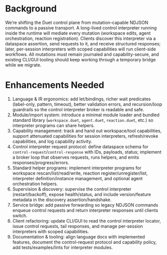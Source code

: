 # Background
We’re shifting the Duet control plane from mutation-capable NDJSON commands to a passive transport. A long-lived control interpreter running inside the runtime will mediate every mutation (workspace edits, agent orchestration, reaction registration). Clients discover this interpreter via a dataspace assertion, send requests to it, and receive structured responses; later, per-session interpreters with scoped capabilities will run client-side workflows. All mutations must remain journaled and capability-secure, and existing CLI/GUI tooling should keep working through a temporary bridge while we migrate.

# Enhancements Needed
1. Language & IR ergonomics: add let/bindings, richer wait predicates (label-only, pattern, timeout), better validation errors, and recursion/loop guardrails so the control interpreter broker is readable and safe.
2. Module/import system: introduce a minimal module loader and bundled standard library (`workspace.duet`, `agent.duet`, `reaction.duet`, etc.) so interpreter programs can share helpers.
3. Capability management: track and hand out workspace/tool capabilities, support attenuated capabilities for session interpreters, refresh/revoke capabilities, and log capability activity.
4. Control interpreter request protocol: define dataspace schema for `control-request`/`control-response` with IDs, payloads, status; implement a broker loop that observes requests, runs helpers, and emits responses/progress/errors.
5. Standard helper programs: implement interpreter programs for workspace rescan/list/read/write, reaction register/unregister/list, interpreter definition/instance management, and optional agent orchestration helpers.
6. Supervision & discovery: supervise the control interpreter (restart/backoff), expose health/status, and include version/feature metadata in the discovery assertion/handshake.
7. Service bridge: add passive forwarding so legacy NDJSON commands enqueue control requests and return interpreter responses until clients switch.
8. Client refactoring: update CLI/GUI to read the control interpreter locator, issue control requests, tail responses, and manage per-session interpreters with scoped capabilities.
9. Documentation & tooling: align language docs with implemented features, document the control-request protocol and capability policy, add tests/examples/lints for interpreter modules.
